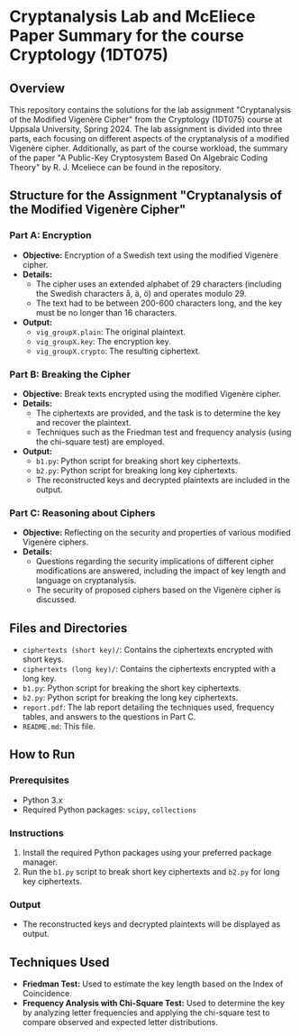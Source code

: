 # Cryptanalysis Lab and McEliece Paper Summary for the course Cryptology (1DT075)

## Overview

This repository contains the solutions for the lab assignment "Cryptanalysis of the Modified Vigenère Cipher" from the Cryptology (1DT075) course at Uppsala University, Spring 2024. The lab assignment is divided into three parts, each focusing on different aspects of the cryptanalysis of a modified Vigenère cipher. Additionally, as part of the course workload, the summary of the paper "A Public-Key Cryptosystem Based On Algebraic Coding Theory" by R. J. Mceliece can be found in the repository.

## Structure for the Assignment "Cryptanalysis of the Modified Vigenère Cipher"

### Part A: Encryption
- **Objective:** Encryption of a Swedish text using the modified Vigenère cipher.
- **Details:** 
  - The cipher uses an extended alphabet of 29 characters (including the Swedish characters å, ä, ö) and operates modulo 29.
  - The text had to be between 200-600 characters long, and the key must be no longer than 16 characters.
- **Output:**
  - `vig_groupX.plain`: The original plaintext.
  - `vig_groupX.key`: The encryption key.
  - `vig_groupX.crypto`: The resulting ciphertext.

### Part B: Breaking the Cipher
- **Objective:** Break texts encrypted using the modified Vigenère cipher.
- **Details:** 
  - The ciphertexts are provided, and the task is to determine the key and recover the plaintext.
  - Techniques such as the Friedman test and frequency analysis (using the chi-square test) are employed.
- **Output:**
  - `b1.py`: Python script for breaking short key ciphertexts.
  - `b2.py`: Python script for breaking long key ciphertexts.
  - The reconstructed keys and decrypted plaintexts are included in the output.

### Part C: Reasoning about Ciphers
- **Objective:** Reflecting on the security and properties of various modified Vigenère ciphers.
- **Details:** 
  - Questions regarding the security implications of different cipher modifications are answered, including the impact of key length and language on cryptanalysis.
  - The security of proposed ciphers based on the Vigenère cipher is discussed.

## Files and Directories

- `ciphertexts (short key)/`: Contains the ciphertexts encrypted with short keys.
- `ciphertexts (long key)/`: Contains the ciphertexts encrypted with a long key.
- `b1.py`: Python script for breaking the short key ciphertexts.
- `b2.py`: Python script for breaking the long key ciphertexts.
- `report.pdf`: The lab report detailing the techniques used, frequency tables, and answers to the questions in Part C.
- `README.md`: This file.

## How to Run

### Prerequisites

- Python 3.x
- Required Python packages: `scipy`, `collections`

### Instructions

1. Install the required Python packages using your preferred package manager.
2. Run the `b1.py` script to break short key ciphertexts and `b2.py` for long key ciphertexts.

### Output

- The reconstructed keys and decrypted plaintexts will be displayed as output.

## Techniques Used

- **Friedman Test:** Used to estimate the key length based on the Index of Coincidence.
- **Frequency Analysis with Chi-Square Test:** Used to determine the key by analyzing letter frequencies and applying the chi-square test to compare observed and expected letter distributions.
